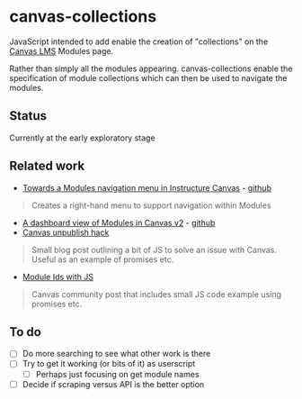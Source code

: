 # canvas-collections

JavaScript intended to add enable the creation of "collections" on the [Canvas LMS](https://www.instructure.com/en-au/canvas) Modules page.

Rather than simply all the modules appearing. canvas-collections enable the specification of module collections which can then be used to navigate the modules.

## Status

Currently at the early exploratory stage

## Related work

- [Towards a Modules navigation menu in Instructure Canvas](https://learntech.medsci.ox.ac.uk/wordpress-blog/towards-a-navigation-menu-in-instructure-canvas/) - [github](https://gist.github.com/theotherdy/7983b4d64a2f376ee140673926ca5c07#file-ou-canvas-menu-demo-js)
> Creates a right-hand menu to support navigation within Modules
- [A dashboard view of Modules in Canvas v2](https://learntech.medsci.ox.ac.uk/wordpress-blog/a-dashboard-view-of-modules-in-canvas-v2/) - [github](https://gist.github.com/theotherdy/60ced3e955813861142f60bd3ea70ff4)
- [Canvas unpublish hack](https://daveeargle.com/2019/10/25/canvas-unpublish-hack/)
> Small blog post outlining a bit of JS to solve an issue with Canvas. Useful as an example of promises etc.
- [Module Ids with JS](https://community.canvaslms.com/t5/Canvas-Question-Forum/Module-ID-s-using-javascript/td-p/224060)
> Canvas community post that includes small JS code example using promises etc.

## To do 

- [ ] Do more searching to see what other work is there
- [ ] Try to get it working (or bits of it) as userscript
    - [ ] Perhaps just focusing on get module names
- [ ] Decide if scraping versus API is the better option